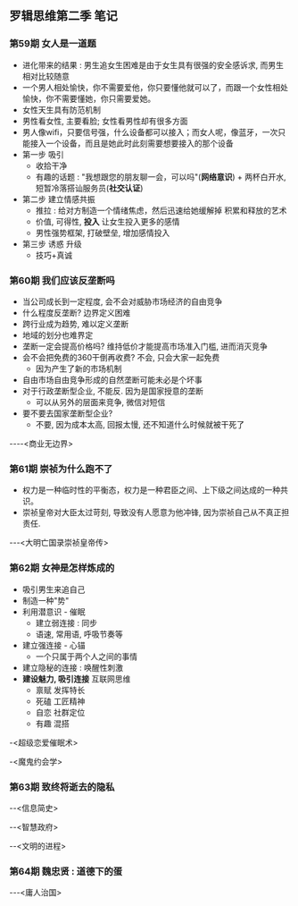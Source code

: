 ## 罗辑思维第二季 笔记

### 第59期 女人是一道题

- 进化带来的结果 : 男生追女生困难是由于女生具有很强的安全感诉求, 而男生相对比较随意
- 一个男人相处愉快，你不需要爱他，你只要懂他就可以了，而跟一个女性相处愉快，你不需要懂她，你只需要爱她。
- 女性天生具有防范机制
- 男性看女性, 主要看脸; 女性看男性却有很多方面
- 男人像wifi，只要信号强，什么设备都可以接入；而女人呢，像蓝牙，一次只能接入一个设备，而且是她此时此刻需要想要接入的那个设备
- 第一步 吸引
  - 收拾干净
  - 有趣的话题 : "我想跟您的朋友聊一会，可以吗"(**网络意识**) + 两杯白开水, 短暂冷落搭讪服务员(**社交认证**)
- 第二步 建立情感共振
  - 推拉 : 给对方制造一个情绪焦虑，然后迅速给她缓解掉 积累和释放的艺术
  - 价值, 可得性, **投入** 让女生投入更多的感情
  - 男性强势框架, 打破壁垒, 增加感情投入
- 第三步 诱惑 升级
  - 技巧+真诚




### 第60期 我们应该反垄断吗

- 当公司成长到一定程度, 会不会对威胁市场经济的自由竞争
- 什么程度反垄断? 边界定义困难
- 跨行业成为趋势, 难以定义垄断
- 地域的划分也难界定
- 垄断一定会提高价格吗? 维持低价才能提高市场准入门槛, 进而消灭竞争
- 会不会把免费的360干倒再收费? 不会, 只会大家一起免费
  - 因为产生了新的市场机制
- 自由市场自由竞争形成的自然垄断可能未必是个坏事
- 对于行政垄断型企业, 不能反. 因为是国家授意的垄断
  - 可以从另外的层面来竞争, 微信对短信
- 要不要去国家垄断型企业?
  - 不要, 因为成本太高, 回报太慢, 还不知道什么时候就被干死了

----<商业无边界>



### 第61期 崇祯为什么跑不了

- 权力是一种临时性的平衡态，权力是一种君臣之间、上下级之间达成的一种共识。
- 崇祯皇帝对大臣太过苛刻, 导致没有人愿意为他冲锋, 因为崇祯自己从不真正担责任.

---<大明亡国录崇祯皇帝传> 



### 第62期 女神是怎样炼成的

- 吸引男生来追自己
- 制造一种"势"
- 利用潜意识 - 催眠
  - 建立弱连接 : 同步
  - 语速, 常用语, 呼吸节奏等
- 建立强连接 - 心锚
  - 一个只属于两个人之间的事情
- 建立隐秘的连接 : 唤醒性刺激
- **建设魅力, 吸引连接** 互联网思维
  - 禀赋 发挥特长
  - 死磕 工匠精神
  - 自恋 社群定位
  - 有趣 混搭



-<超级恋爱催眠术>

-<魔鬼约会学>



### 第63期 致终将逝去的隐私

--<信息简史>

--<智慧政府>

--<文明的进程>



### 第64期 魏忠贤 : 道德下的蛋

---<庸人治国>